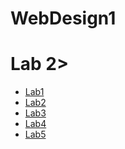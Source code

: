 # WebDesign1

<h1>Lab 2></h1>

<ul>
    <li><a href="lab1/index.html" target="_blank">Lab1</a></li>
    <li><a href="Lab2/index.html" target="_blank">Lab2</a></li>
    <li><a href="Lab3/index.html" target="_blank">Lab3</a></li>
    <li><a href="Lab4/index.html" target="_blank">Lab4</a></li>
    <li><a href="Lab5/index.html" target="_blank">Lab5</a></li>
</ul>